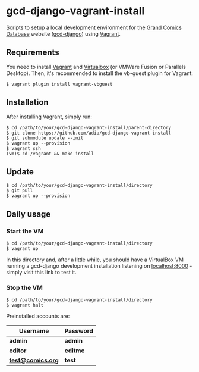 # gcd-django-vagrant-install
Scripts to setup a local development environment for the [Grand Comics Database](http://www.comics.org/) website ([gcd-django](https://github.com/GrandComicsDatabase/gcd-django/)) using [Vagrant](https://www.vagrantup.com/).


## Requirements

You need to install [Vagrant](https://www.vagrantup.com/downloads.html) and [Virtualbox](https://virtualbox.org/wiki/Downloads) (or VMWare Fusion or Parallels Desktop).
Then, it's recommended to install the vb-guest plugin for Vagrant:
```shell
$ vagrant plugin install vagrant-vbguest
```

## Installation

After installing Vagrant, simply run:

```shell
$ cd /path/to/your/gcd-django-vagrant-install/parent-directory
$ git clone https://github.com/adia/gcd-django-vagrant-install
$ git submodule update --init
$ vagrant up --provision
$ vagrant ssh
(vm)$ cd /vagrant && make install
```

## Update

```shell
$ cd /path/to/your/gcd-django-vagrant-install/directory
$ git pull
$ vagrant up --provision
```

## Daily usage

### Start the VM

```shell
$ cd /path/to/your/gcd-django-vagrant-install/directory
$ vagrant up
```

In this directory and, after a little while, you should have a VirtualBox VM running a gcd-django development installation listening on [localhost:8000](http://localhost:8000/) - simply visit this link to test it.

### Stop the VM

```shell
$ cd /path/to/your/gcd-django-vagrant-install/directory
$ vagrant halt
```

Preinstalled accounts are:

Username | Password
---------|---------
**admin** | **admin**
**editor** | **editme**
**test@comics.org** | **test**